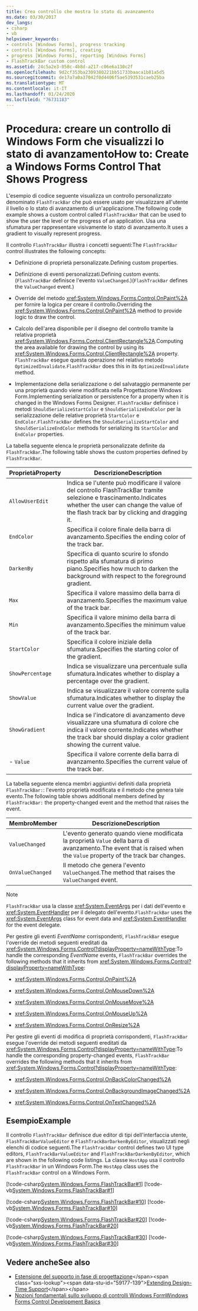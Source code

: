 ```yaml
---
title: Crea controllo che mostra lo stato di avanzamento
ms.date: 03/30/2017
dev_langs:
- csharp
- vb
helpviewer_keywords:
- controls [Windows Forms], progress tracking
- controls [Windows Forms], creating
- progress [Windows Forms], reporting [Windows Forms]
- FlashTrackBar custom control
ms.assetid: 24c5a2e3-058c-4b8d-a217-c06e6a130c2f
ms.openlocfilehash: 9d2cf353ba2309380221bb51733baaca1b81a5d5
ms.sourcegitcommit: de17a7a0a37042f0d4406f5ae5393531caeb25ba
ms.translationtype: MT
ms.contentlocale: it-IT
ms.lasthandoff: 01/24/2020
ms.locfileid: "76731183"
---
```

# <a name="how-to-create-a-windows-forms-control-that-shows-progress"></a><span data-ttu-id="59177-102">Procedura: creare un controllo di Windows Form che visualizzi lo stato di avanzamento</span><span class="sxs-lookup"><span data-stu-id="59177-102">How to: Create a Windows Forms Control That Shows Progress</span></span>
<span data-ttu-id="59177-103">L'esempio di codice seguente visualizza un controllo personalizzato denominato `FlashTrackBar` che può essere usato per visualizzare all'utente il livello o lo stato di avanzamento di un'applicazione.</span><span class="sxs-lookup"><span data-stu-id="59177-103">The following code example shows a custom control called `FlashTrackBar` that can be used to show the user the level or the progress of an application.</span></span> <span data-ttu-id="59177-104">Usa una sfumatura per rappresentare visivamente lo stato di avanzamento.</span><span class="sxs-lookup"><span data-stu-id="59177-104">It uses a gradient to visually represent progress.</span></span>  
  
 <span data-ttu-id="59177-105">Il controllo `FlashTrackBar` illustra i concetti seguenti:</span><span class="sxs-lookup"><span data-stu-id="59177-105">The `FlashTrackBar` control illustrates the following concepts:</span></span>  
  
- <span data-ttu-id="59177-106">Definizione di proprietà personalizzate.</span><span class="sxs-lookup"><span data-stu-id="59177-106">Defining custom properties.</span></span>  
  
- <span data-ttu-id="59177-107">Definizione di eventi personalizzati.</span><span class="sxs-lookup"><span data-stu-id="59177-107">Defining custom events.</span></span> <span data-ttu-id="59177-108">(`FlashTrackBar` definisce l'evento `ValueChanged`.)</span><span class="sxs-lookup"><span data-stu-id="59177-108">(`FlashTrackBar` defines the `ValueChanged` event.)</span></span>  
  
- <span data-ttu-id="59177-109">Override del metodo <xref:System.Windows.Forms.Control.OnPaint%2A> per fornire la logica per creare il controllo.</span><span class="sxs-lookup"><span data-stu-id="59177-109">Overriding the <xref:System.Windows.Forms.Control.OnPaint%2A> method to provide logic to draw the control.</span></span>  
  
- <span data-ttu-id="59177-110">Calcolo dell'area disponibile per il disegno del controllo tramite la relativa proprietà <xref:System.Windows.Forms.Control.ClientRectangle%2A>.</span><span class="sxs-lookup"><span data-stu-id="59177-110">Computing the area available for drawing the control by using its <xref:System.Windows.Forms.Control.ClientRectangle%2A> property.</span></span> <span data-ttu-id="59177-111">`FlashTrackBar` esegue questa operazione nel relativo metodo `OptimizedInvalidate`.</span><span class="sxs-lookup"><span data-stu-id="59177-111">`FlashTrackBar` does this in its `OptimizedInvalidate` method.</span></span>  
  
- <span data-ttu-id="59177-112">Implementazione della serializzazione o del salvataggio permanente per una proprietà quando viene modificata nella Progettazione Windows Form.</span><span class="sxs-lookup"><span data-stu-id="59177-112">Implementing serialization or persistence for a property when it is changed in the Windows Forms Designer.</span></span> <span data-ttu-id="59177-113">`FlashTrackBar` definisce i metodi `ShouldSerializeStartColor` e `ShouldSerializeEndColor` per la serializzazione delle relative proprietà `StartColor` e `EndColor`.</span><span class="sxs-lookup"><span data-stu-id="59177-113">`FlashTrackBar` defines the `ShouldSerializeStartColor` and `ShouldSerializeEndColor` methods for serializing its `StartColor` and `EndColor` properties.</span></span>  
  
 <span data-ttu-id="59177-114">La tabella seguente elenca le proprietà personalizzate definite da `FlashTrackBar`.</span><span class="sxs-lookup"><span data-stu-id="59177-114">The following table shows the custom properties defined by `FlashTrackBar`.</span></span>  
  
|<span data-ttu-id="59177-115">Proprietà</span><span class="sxs-lookup"><span data-stu-id="59177-115">Property</span></span>|<span data-ttu-id="59177-116">Descrizione</span><span class="sxs-lookup"><span data-stu-id="59177-116">Description</span></span>|  
|--------------|-----------------|  
|`AllowUserEdit`|<span data-ttu-id="59177-117">Indica se l'utente può modificare il valore del controllo FlashTrackBar tramite selezione e trascinamento.</span><span class="sxs-lookup"><span data-stu-id="59177-117">Indicates whether the user can change the value of the flash track bar by clicking and dragging it.</span></span>|  
|`EndColor`|<span data-ttu-id="59177-118">Specifica il colore finale della barra di avanzamento.</span><span class="sxs-lookup"><span data-stu-id="59177-118">Specifies the ending color of the track bar.</span></span>|  
|`DarkenBy`|<span data-ttu-id="59177-119">Specifica di quanto scurire lo sfondo rispetto alla sfumatura di primo piano.</span><span class="sxs-lookup"><span data-stu-id="59177-119">Specifies how much to darken the background with respect to the foreground gradient.</span></span>|  
|`Max`|<span data-ttu-id="59177-120">Specifica il valore massimo della barra di avanzamento.</span><span class="sxs-lookup"><span data-stu-id="59177-120">Specifies the maximum value of the track bar.</span></span>|  
|`Min`|<span data-ttu-id="59177-121">Specifica il valore minimo della barra di avanzamento.</span><span class="sxs-lookup"><span data-stu-id="59177-121">Specifies the minimum value of the track bar.</span></span>|  
|`StartColor`|<span data-ttu-id="59177-122">Specifica il colore iniziale della sfumatura.</span><span class="sxs-lookup"><span data-stu-id="59177-122">Specifies the starting color of the gradient.</span></span>|  
|`ShowPercentage`|<span data-ttu-id="59177-123">Indica se visualizzare una percentuale sulla sfumatura.</span><span class="sxs-lookup"><span data-stu-id="59177-123">Indicates whether to display a percentage over the gradient.</span></span>|  
|`ShowValue`|<span data-ttu-id="59177-124">Indica se visualizzare il valore corrente sulla sfumatura.</span><span class="sxs-lookup"><span data-stu-id="59177-124">Indicates whether to display the current value over the gradient.</span></span>|  
|`ShowGradient`|<span data-ttu-id="59177-125">Indica se l'indicatore di avanzamento deve visualizzare una sfumatura di colore che indica il valore corrente.</span><span class="sxs-lookup"><span data-stu-id="59177-125">Indicates whether the track bar should display a color gradient showing the current value.</span></span>|  
|-   `Value`|<span data-ttu-id="59177-126">Specifica il valore corrente della barra di avanzamento.</span><span class="sxs-lookup"><span data-stu-id="59177-126">Specifies the current value of the track bar.</span></span>|  
  
 <span data-ttu-id="59177-127">La tabella seguente elenca membri aggiuntivi definiti dalla proprietà `FlashTrackBar:`: l'evento proprietà modificata e il metodo che genera tale evento.</span><span class="sxs-lookup"><span data-stu-id="59177-127">The following table shows additional members defined by `FlashTrackBar:` the property-changed event and the method that raises the event.</span></span>  
  
|<span data-ttu-id="59177-128">Membro</span><span class="sxs-lookup"><span data-stu-id="59177-128">Member</span></span>|<span data-ttu-id="59177-129">Descrizione</span><span class="sxs-lookup"><span data-stu-id="59177-129">Description</span></span>|  
|------------|-----------------|  
|`ValueChanged`|<span data-ttu-id="59177-130">L'evento generato quando viene modificata la proprietà `Value` della barra di avanzamento.</span><span class="sxs-lookup"><span data-stu-id="59177-130">The event that is raised when the `Value` property of the track bar changes.</span></span>|  
|`OnValueChanged`|<span data-ttu-id="59177-131">Il metodo che genera l'evento `ValueChanged`.</span><span class="sxs-lookup"><span data-stu-id="59177-131">The method that raises the `ValueChanged` event.</span></span>|  
  
> [!NOTE]
> <span data-ttu-id="59177-132">`FlashTrackBar` usa la classe <xref:System.EventArgs> per i dati dell'evento e <xref:System.EventHandler> per il delegato dell'evento.</span><span class="sxs-lookup"><span data-stu-id="59177-132">`FlashTrackBar` uses the <xref:System.EventArgs> class for event data and <xref:System.EventHandler> for the event delegate.</span></span>  
  
 <span data-ttu-id="59177-133">Per gestire gli eventi *EventName* corrispondenti, `FlashTrackBar` esegue l'override dei metodi seguenti ereditati da <xref:System.Windows.Forms.Control?displayProperty=nameWithType>:</span><span class="sxs-lookup"><span data-stu-id="59177-133">To handle the corresponding *EventName* events, `FlashTrackBar` overrides the following methods that it inherits from <xref:System.Windows.Forms.Control?displayProperty=nameWithType>:</span></span>  
  
- <xref:System.Windows.Forms.Control.OnPaint%2A>  
  
- <xref:System.Windows.Forms.Control.OnMouseDown%2A>  
  
- <xref:System.Windows.Forms.Control.OnMouseMove%2A>  
  
- <xref:System.Windows.Forms.Control.OnMouseUp%2A>  
  
- <xref:System.Windows.Forms.Control.OnResize%2A>  
  
 <span data-ttu-id="59177-134">Per gestire gli eventi di modifica di proprietà corrispondenti, `FlashTrackBar` esegue l'override dei metodi seguenti ereditati da <xref:System.Windows.Forms.Control?displayProperty=nameWithType>:</span><span class="sxs-lookup"><span data-stu-id="59177-134">To handle the corresponding property-changed events, `FlashTrackBar` overrides the following methods that it inherits from <xref:System.Windows.Forms.Control?displayProperty=nameWithType>:</span></span>  
  
- <xref:System.Windows.Forms.Control.OnBackColorChanged%2A>  
  
- <xref:System.Windows.Forms.Control.OnBackgroundImageChanged%2A>  
  
- <xref:System.Windows.Forms.Control.OnTextChanged%2A>  
  
## <a name="example"></a><span data-ttu-id="59177-135">Esempio</span><span class="sxs-lookup"><span data-stu-id="59177-135">Example</span></span>  
 <span data-ttu-id="59177-136">Il controllo `FlashTrackBar` definisce due editor di tipi dell'interfaccia utente, `FlashTrackBarValueEditor` e `FlashTrackBarDarkenByEditor`, visualizzati negli elenchi di codice seguenti.</span><span class="sxs-lookup"><span data-stu-id="59177-136">The `FlashTrackBar` control defines two UI type editors, `FlashTrackBarValueEditor` and `FlashTrackBarDarkenByEditor`, which are shown in the following code listings.</span></span> <span data-ttu-id="59177-137">La classe `HostApp` usa il controllo `FlashTrackBar` in un Windows Form.</span><span class="sxs-lookup"><span data-stu-id="59177-137">The `HostApp` class uses the `FlashTrackBar` control on a Windows Form.</span></span>  
  
 [!code-csharp[System.Windows.Forms.FlashTrackBar#1](~/samples/snippets/csharp/VS_Snippets_Winforms/System.Windows.Forms.FlashTrackBar/CS/FlashTrackBar.cs#1)]
 [!code-vb[System.Windows.Forms.FlashTrackBar#1](~/samples/snippets/visualbasic/VS_Snippets_Winforms/System.Windows.Forms.FlashTrackBar/VB/FlashTrackBar.vb#1)]  
  
 [!code-csharp[System.Windows.Forms.FlashTrackBar#10](~/samples/snippets/csharp/VS_Snippets_Winforms/System.Windows.Forms.FlashTrackBar/CS/FlashTrackBarDarkenByEditor.cs#10)]
 [!code-vb[System.Windows.Forms.FlashTrackBar#10](~/samples/snippets/visualbasic/VS_Snippets_Winforms/System.Windows.Forms.FlashTrackBar/VB/FlashTrackBarDarkenByEditor.vb#10)]  
  
 [!code-csharp[System.Windows.Forms.FlashTrackBar#20](~/samples/snippets/csharp/VS_Snippets_Winforms/System.Windows.Forms.FlashTrackBar/CS/FlashTrackBarValueEditor.cs#20)]
 [!code-vb[System.Windows.Forms.FlashTrackBar#20](~/samples/snippets/visualbasic/VS_Snippets_Winforms/System.Windows.Forms.FlashTrackBar/VB/FlashTrackBarValueEditor.vb#20)]  
  
 [!code-csharp[System.Windows.Forms.FlashTrackBar#30](~/samples/snippets/csharp/VS_Snippets_Winforms/System.Windows.Forms.FlashTrackBar/CS/HostApp.cs#30)]
 [!code-vb[System.Windows.Forms.FlashTrackBar#30](~/samples/snippets/visualbasic/VS_Snippets_Winforms/System.Windows.Forms.FlashTrackBar/VB/HostApp.vb#30)]  
  
## <a name="see-also"></a><span data-ttu-id="59177-138">Vedere anche</span><span class="sxs-lookup"><span data-stu-id="59177-138">See also</span></span>

- <span data-ttu-id="59177-139">[Estensione del supporto in fase di progettazione](https://docs.microsoft.com/previous-versions/visualstudio/visual-studio-2013/37899azc(v=vs.120))</span><span class="sxs-lookup"><span data-stu-id="59177-139">[Extending Design-Time Support](https://docs.microsoft.com/previous-versions/visualstudio/visual-studio-2013/37899azc(v=vs.120))</span></span>
- [<span data-ttu-id="59177-140">Nozioni fondamentali sullo sviluppo di controlli Windows Form</span><span class="sxs-lookup"><span data-stu-id="59177-140">Windows Forms Control Development Basics</span></span>](windows-forms-control-development-basics.md)
